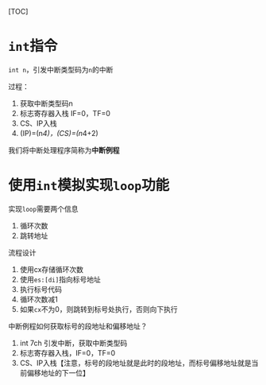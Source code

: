 [TOC]

# `int`指令
`int n`，引发中断类型码为`n`的中断

过程：
1. 获取中断类型码n
2. 标志寄存器入栈 IF=0，TF=0
3. CS、IP入栈 
4. (IP)=(n*4)，(CS)=(n*4+2)

我们将中断处理程序简称为**中断例程**

# 使用`int`模拟实现`loop`功能
实现`loop`需要两个信息
1. 循环次数
2. 跳转地址

流程设计
1. 使用cx存储循环次数
2. 使用`es:[di]`指向标号地址
3. 执行标号代码
4. 循环次数减1
5. 如果`cx`不为0，则跳转到标号处执行，否则向下执行

中断例程如何获取标号的段地址和偏移地址？
1. int 7ch 引发中断，获取中断类型码
2. 标志寄存器入栈，IF=0，TF=0
3. CS、IP入栈【注意，标号的段地址就是此时的段地址，而标号偏移地址就是当前偏移地址的下一位】